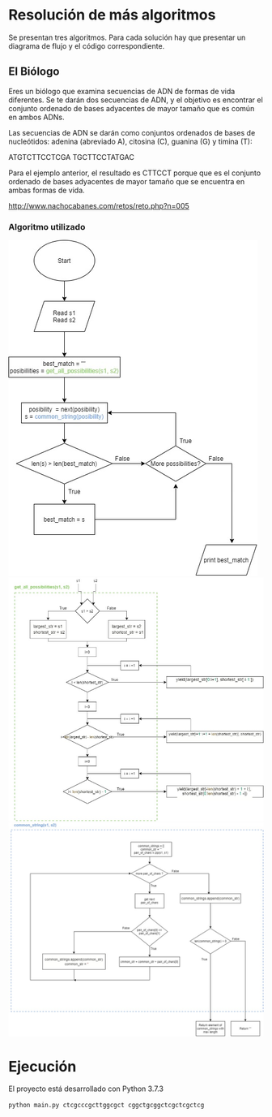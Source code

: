 # Resolución de más algoritmos

Se presentan tres algoritmos. Para cada solución hay que presentar un diagrama de flujo y el código correspondiente.

## El Biólogo

Eres un biólogo que examina secuencias de ADN de formas de vida diferentes. Se te darán dos secuencias de ADN, y el objetivo es encontrar el conjunto ordenado de bases adyacentes de mayor tamaño que es común en ambos ADNs.

Las secuencias de ADN se darán como conjuntos ordenados de bases de nucleótidos: adenina (abreviado A), citosina (C), guanina (G) y timina (T):

ATGTCTTCCTCGA TGCTTCCTATGAC

Para el ejemplo anterior, el resultado es CTTCCT porque que es el conjunto ordenado de bases adyacentes de mayor tamaño que se encuentra en ambas formas de vida.

http://www.nachocabanes.com/retos/reto.php?n=005

### Algoritmo utilizado

![diagrama de flujo](https://github.com/alafa/theegg_ai/blob/master/tarea_38/el_biologo/diagramas/diagram1.jpg?raw=true)
![diagrama de flujo](https://github.com/alafa/theegg_ai/blob/master/tarea_38/el_biologo/diagramas/diagram2.jpg?raw=true)
![diagrama de flujo](https://github.com/alafa/theegg_ai/blob/master/tarea_38/el_biologo/diagramas/diagram3.jpg?raw=true)



# Ejecución

El proyecto está desarrollado con Python 3.7.3

`python main.py ctcgcccgcttggcgct cggctgcggctcgctcgctcg`